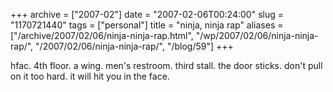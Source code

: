 +++
archive = ["2007-02"]
date = "2007-02-06T00:24:00"
slug = "1170721440"
tags = ["personal"]
title = "ninja, ninja rap"
aliases = ["/archive/2007/02/06/ninja-ninja-rap.html", "/wp/2007/02/06/ninja-ninja-rap/", "/2007/02/06/ninja-ninja-rap/", "/blog/59"]
+++

hfac. 4th floor. a wing. men's restroom. third stall. the door sticks.
don't pull on it too hard. it will hit you in the face.

